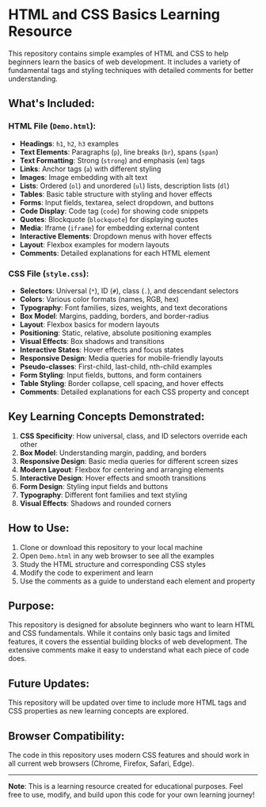 # HTML and CSS Basics Learning Resource

This repository contains simple examples of HTML and CSS to help beginners learn the basics of web development. It includes a variety of fundamental tags and styling techniques with detailed comments for better understanding.

## What's Included:

### HTML File (`Demo.html`):

- **Headings**: `h1`, `h2`, `h3` examples
- **Text Elements**: Paragraphs (`p`), line breaks (`br`), spans (`span`)
- **Text Formatting**: Strong (`strong`) and emphasis (`em`) tags
- **Links**: Anchor tags (`a`) with different styling
- **Images**: Image embedding with alt text
- **Lists**: Ordered (`ol`) and unordered (`ul`) lists, description lists (`dl`)
- **Tables**: Basic table structure with styling and hover effects
- **Forms**: Input fields, textarea, select dropdown, and buttons
- **Code Display**: Code tag (`code`) for showing code snippets
- **Quotes**: Blockquote (`blockquote`) for displaying quotes
- **Media**: Iframe (`iframe`) for embedding external content
- **Interactive Elements**: Dropdown menus with hover effects
- **Layout**: Flexbox examples for modern layouts
- **Comments**: Detailed explanations for each HTML element

### CSS File (`style.css`):

- **Selectors**: Universal (`*`), ID (`#`), class (`.`), and descendant selectors
- **Colors**: Various color formats (names, RGB, hex)
- **Typography**: Font families, sizes, weights, and text decorations
- **Box Model**: Margins, padding, borders, and border-radius
- **Layout**: Flexbox basics for modern layouts
- **Positioning**: Static, relative, absolute positioning examples
- **Visual Effects**: Box shadows and transitions
- **Interactive States**: Hover effects and focus states
- **Responsive Design**: Media queries for mobile-friendly layouts
- **Pseudo-classes**: First-child, last-child, nth-child examples
- **Form Styling**: Input fields, buttons, and form containers
- **Table Styling**: Border collapse, cell spacing, and hover effects
- **Comments**: Detailed explanations for each CSS property and concept

## Key Learning Concepts Demonstrated:

1. **CSS Specificity**: How universal, class, and ID selectors override each other
2. **Box Model**: Understanding margin, padding, and borders
3. **Responsive Design**: Basic media queries for different screen sizes
4. **Modern Layout**: Flexbox for centering and arranging elements
5. **Interactive Design**: Hover effects and smooth transitions
6. **Form Design**: Styling input fields and buttons
7. **Typography**: Different font families and text styling
8. **Visual Effects**: Shadows and rounded corners

## How to Use:

1. Clone or download this repository to your local machine
2. Open `Demo.html` in any web browser to see all the examples
3. Study the HTML structure and corresponding CSS styles
4. Modify the code to experiment and learn
5. Use the comments as a guide to understand each element and property

## Purpose:

This repository is designed for absolute beginners who want to learn HTML and CSS fundamentals. While it contains only basic tags and limited features, it covers the essential building blocks of web development. The extensive comments make it easy to understand what each piece of code does.

## Future Updates:

This repository will be updated over time to include more HTML tags and CSS properties as new learning concepts are explored.

## Browser Compatibility:

The code in this repository uses modern CSS features and should work in all current web browsers (Chrome, Firefox, Safari, Edge).

---

**Note**: This is a learning resource created for educational purposes. Feel free to use, modify, and build upon this code for your own learning journey!
